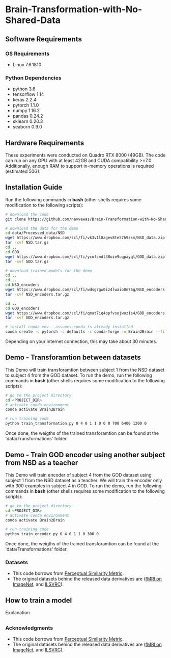 # Brain-Transformation-with-No-Shared-Data


## Software Requirements
### OS Requirements
* Linux 7.6.1810

### Python Dependencies
* python 3.6
* tensorflow 1.14
* keras 2.2.4
* pytorch 1.1.0
* numpy 1.16.2
* pandas 0.24.2
* sklearn 0.20.3
* seaborn 0.9.0

## Hardware Requirements
These experiments were conducted on Quadro RTX 8000 (49GB). The code can run on any GPU with at least 42GB and CUDA
compatibility >=7.0.
Additionally, enough RAM to support in-memory operations is required (estimated 50G).

## Installation Guide
Run the following commands in **bash** (other shells requires some modification to the following scripts):
```bash
# download the code
git clone https://github.com/navvewas/Brain-Transformation-with-No-Shared-Data.git

# download the data for the demo
cd data/Processed_data/NSD
wget https://www.dropbox.com/scl/fi/vk3v1l8agev8te57h9zsm/NSD_data.zip?rlkey=mpql54xgqmcwbgxxfvz7lca0q&dl=0
tar -xvf NSD.tar.gz
cd ..
cd GOD
wget https://www.dropbox.com/scl/fi/ycofcmdl38uie9uqpayql/GOD_data.zip?rlkey=y9pdc7ycx3650e03wzjwybwbc&dl=0
tar -xvf GOD.tar.gz

# download trained models for the demo
cd ..
cd ..
cd NSD_encoders
wget https://www.dropbox.com/scl/fi/wdsg7gw0iz4lwaio0m76g/NSD_encoders.zip?rlkey=kzkphed4uxt200wipbnsjyplv&dl=0
tar -xvf NSD_encoders.tar.gz

cd ..
cd GOD_encoders
wget https://www.dropbox.com/scl/fi/qmat7iq4opfvsojwoz1s4/GOD_encoders.zip?rlkey=9ny4djmpzxnm17cdfz3igmjf0&dl=0
tar -xvf GOD_encoders.tar.gz

# install conda env - assumes conda is already installed
conda create -c pytorch -c defaults -c conda-forge -n Brain2Brain --file env.yml
```
Depending on your internet connection, this may take about 30 minutes.



## Demo - Transforamtion between datasets
This Demo will train transforamtion between subject 1 from the NSD dataset to subject 4 from the GOD dataset.
 To run the demo, run the following commands in **bash** (other shells requires some modification to the following scripts):
```bash
# go to the project directory
cd <PROJECT_DIR>
# activate conda environment
conda activate Brain2Brain

# run training code
python train_transformation.py 0 4 0 1 1 0 0 0 700 6400 1200 0

```
Once done, the weigths of the trained transforamtion can be found at the 'data/Transformations' folder.

## Demo - Train GOD encoder using another subject from NSD as a teacher

This Demo will train encoder of subject 4 from the GOD dataset using subject 1 from the NSD dataset as a teacher. We will train the encoder only with 300 examples in subject 4 in GOD.
 To run the demo, run the following commands in **bash** (other shells requires some modification to the following scripts):
```bash
# go to the project directory
cd <PROJECT_DIR>
# activate conda environment
conda activate Brain2Brain

# run training code
python train_encoder.py 0 4 0 1 1 0 300 0
```
Once done, the weigths of the trained transforamtion can be found at the 'data/Transformations' folder.


### Datasets
- This code borrows from [Perceptual Similarity Metric](https://github.com/richzhang/PerceptualSimilarity).
- The original datasets behind the released data derivatives are ([fMRI on ImageNet](https://openneuro.org/datasets/ds001246/versions/1.0.1), and [ILSVRC](https://image-net.org/challenges/LSVRC/index.php)).

## How to train a model
Explanation


##
### Acknowledgments
- This code borrows from [Perceptual Similarity Metric](https://github.com/richzhang/PerceptualSimilarity).
- The original datasets behind the released data derivatives are ([fMRI on ImageNet](https://openneuro.org/datasets/ds001246/versions/1.0.1), and [ILSVRC](https://image-net.org/challenges/LSVRC/index.php)).
##
